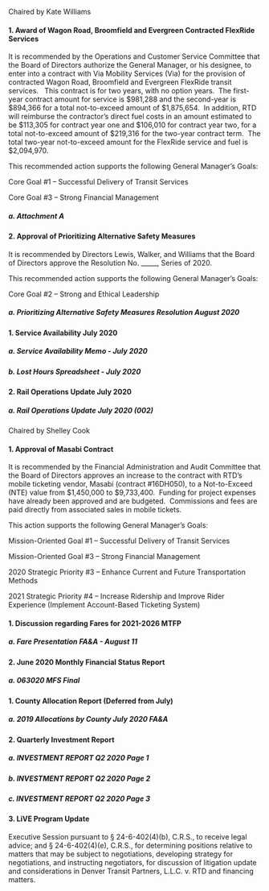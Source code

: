 Chaired by Kate Williams

#### 1. Award of Wagon Road, Broomfield and Evergreen Contracted FlexRide Services

It is recommended by the Operations and Customer Service Committee that the Board of Directors authorize the General Manager, or his designee, to enter into a contract with Via Mobility Services (Via) for the provision of contracted Wagon Road, Broomfield and Evergreen FlexRide transit services.   This contract is for two years, with no option years.  The first-year contract amount for service is $981,288 and the second-year is $894,366 for a total not-to-exceed amount of $1,875,654.  In addition, RTD will reimburse the contractor’s direct fuel costs in an amount estimated to be $113,305 for contract year one and $106,010 for contract year two, for a total not-to-exceed amount of $219,316 for the two-year contract term.  The total two-year not-to-exceed amount for the FlexRide service and fuel is $2,094,970.

This recommended action supports the following General Manager’s Goals:

Core Goal #1 – Successful Delivery of Transit Services

Core Goal #3 – Strong Financial Management

##### a. Attachment A

#### 2. Approval of Prioritizing Alternative Safety Measures

It is recommended by Directors Lewis, Walker, and Williams that the Board of Directors approve the Resolution No. _____, Series of 2020.

This recommended action supports the following General Manager’s Goals:

Core Goal #2 – Strong and Ethical Leadership

##### a. Prioritizing Alternative Safety Measures Resolution August 2020

#### 1. Service Availability July 2020

##### a. Service Availability Memo - July 2020

##### b. Lost Hours Spreadsheet - July 2020

#### 2. Rail Operations Update July 2020

##### a. Rail Operations Update July 2020 (002)

Chaired by Shelley Cook

#### 1. Approval of Masabi Contract

It is recommended by the Financial Administration and Audit Committee that the Board of Directors approves an increase to the contract with RTD’s mobile ticketing vendor, Masabi (contract #16DH050), to a Not-to-Exceed (NTE) value from $1,450,000 to $9,733,400.  Funding for project expenses have already been approved and are budgeted.  Commissions and fees are paid directly from associated sales in mobile tickets.

This action supports the following General Manager’s Goals:

Mission-Oriented Goal #1 – Successful Delivery of Transit Services

Mission-Oriented Goal #3 – Strong Financial Management

2020 Strategic Priority #3 – Enhance Current and Future Transportation Methods

2021 Strategic Priority #4 – Increase Ridership and Improve Rider Experience (Implement Account-Based Ticketing System)

#### 1. Discussion regarding Fares for 2021-2026 MTFP

##### a. Fare Presentation FA&A - August 11

#### 2. June 2020 Monthly Financial Status Report

##### a. 063020 MFS Final

#### 1. County Allocation Report (Deferred from July)

##### a. 2019 Allocations by County July 2020 FA&A

#### 2. Quarterly Investment Report

##### a. INVESTMENT REPORT Q2 2020 Page 1

##### b. INVESTMENT REPORT Q2 2020 Page 2

##### c. INVESTMENT REPORT Q2 2020 Page 3

#### 3. LiVE Program Update

Executive Session pursuant to § 24-6-402(4)(b), C.R.S., to receive legal advice; and § 24-6-402(4)(e), C.R.S., for determining positions relative to matters that may be subject to negotiations, developing strategy for negotiations, and instructing negotiators, for discussion of litigation update and considerations in Denver Transit Partners, L.L.C. v. RTD and financing matters.